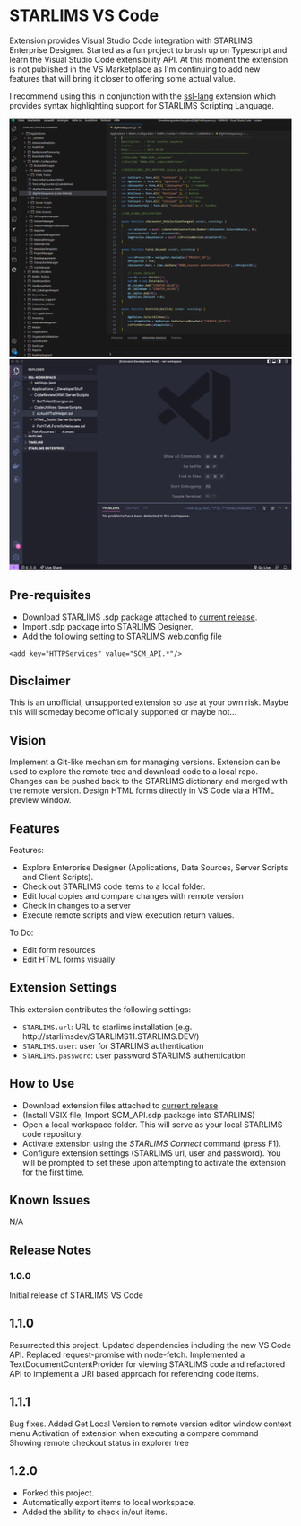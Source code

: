 # STARLIMS VS Code

Extension provides Visual Studio Code integration with STARLIMS Enterprise Designer. Started as a fun project to brush up on Typescript and learn the Visual Studio Code extensibility API. At this moment the extension is not published in the VS Marketplace as I'm continuing to add new features that will bring it closer to offering some actual value.

I recommend using this in conjunction with the [ssl-lang](https://marketplace.visualstudio.com/items?itemName=Janosch.ssl-lang) extension which provides syntax highlighting support for STARLIMS Scripting Language.

![STARLIMS VS Code](resources/screenshot.png)
![STARLIMS VS Code](resources/extension/demo.gif)

## Pre-requisites

- Download STARLIMS .sdp package attached to [current release](https://github.com/MrDoe/starlimsvscode/releases).
- Import .sdp package into STARLIMS Designer.
- Add the following setting to STARLIMS web.config file

```
<add key="HTTPServices" value="SCM_API.*"/>
```

## Disclaimer

This is an unofficial, unsupported extension so use at your own risk. Maybe this will someday become officially supported or maybe not...

## Vision

Implement a Git-like mechanism for managing versions. Extension can be used to explore the remote tree and download code to a local repo.
Changes can be pushed back to the STARLIMS dictionary and merged with the remote version. 
Design HTML forms directly in VS Code via a HTML preview window.

## Features

Features:

- Explore Enterprise Designer (Applications, Data Sources, Server Scripts and Client Scripts).
- Check out STARLIMS code items to a local folder.
- Edit local copies and compare changes with remote version
- Check in changes to a server
- Execute remote scripts and view execution return values.

To Do:

- Edit form resources
- Edit HTML forms visually

## Extension Settings

This extension contributes the following settings:

- `STARLIMS.url`: URL to starlims installation (e.g. http://starlimsdev/STARLIMS11.STARLIMS.DEV/)
- `STARLIMS.user`: user for STARLIMS authentication
- `STARLIMS.password`: user password STARLIMS authentication

## How to Use

- Download extension files attached to [current release](https://github.com/MrDoe/starlimsvscode/releases).
- (Install VSIX file, Import SCM_API.sdp package into STARLIMS)
- Open a local workspace folder. This will serve as your local STARLIMS code repository.
- Activate extension using the _STARLIMS Connect_ command (press F1).
- Configure extension settings (STARLIMS url, user and password). You will be prompted to set these upon attempting to activate the extension for the first time.

## Known Issues

N/A

## Release Notes

### 1.0.0

Initial release of STARLIMS VS Code

## 1.1.0

Resurrected this project. Updated dependencies including the new VS Code API.
Replaced request-promise with node-fetch.
Implemented a TextDocumentContentProvider for viewing STARLIMS code and refactored API to implement a URI based approach for referencing code items.

## 1.1.1

Bug fixes.
Added Get Local Version to remote version editor window context menu
Activation of extension when executing a compare command
Showing remote checkout status in explorer tree

## 1.2.0

* Forked this project.
* Automatically export items to local workspace.
* Added the ability to check in/out items.
